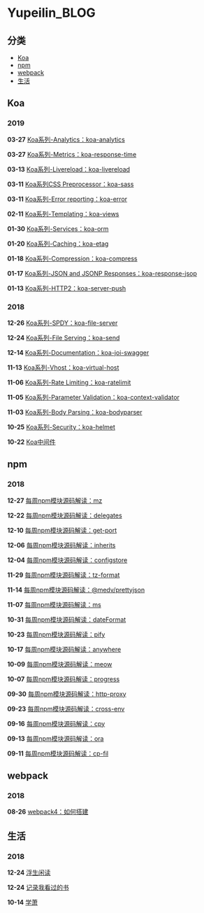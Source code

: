 # Yupeilin_BLOG

## 分类

- [Koa](#koa_doc)
- [npm](#npm_doc)
- [webpack](#webpack_doc)
- [生活](#life_doc)

## <a id="koa_doc"></a> Koa

### 2019

**03-27** [Koa系列-Analytics：koa-analytics](https://yupeilin123.github.io/2019/03/27/koa/koa-analytics/)

**03-27** [Koa系列-Metrics：koa-response-time](https://yupeilin123.github.io/2019/03/27/koa/koa-response-time/)

**03-13** [Koa系列-Livereload：koa-livereload](https://yupeilin123.github.io/2019/03/13/koa/koa-livereload/)

**03-11** [Koa系列CSS Preprocessor：koa-sass](https://yupeilin123.github.io/2019/03/11/koa/koa-sass/)

**03-11** [Koa系列-Error reporting：koa-error](https://yupeilin123.github.io/2019/03/11/koa/koa-error/)

**02-11** [Koa系列-Templating：koa-views](https://yupeilin123.github.io/2019/02/11/koa/koa-views/)

**01-30** [Koa系列-Services：koa-orm](https://yupeilin123.github.io/2019/01/30/koa/koa-orm/)

**01-20** [Koa系列-Caching：koa-etag](https://yupeilin123.github.io/2019/01/20/koa/koa-etag/)

**01-18** [Koa系列-Compression：koa-compress](https://yupeilin123.github.io/2019/01/18/koa/koa-compress/)

**01-17** [Koa系列-JSON and JSONP Responses：koa-response-jsop](https://yupeilin123.github.io/2019/01/17/koa/koa-response-jsop/)

**01-13** [Koa系列-HTTP2：koa-server-push](https://yupeilin123.github.io/2019/01/13/koa/koa-server-push/)

### 2018

**12-26** [Koa系列-SPDY：koa-file-server](https://yupeilin123.github.io/2018/12/26/koa/koa-file-server/)

**12-24** [Koa系列-File Serving：koa-send](https://yupeilin123.github.io/2018/12/24/koa/koa-send/)

**12-14** [Koa系列-Documentation：koa-joi-swagger](https://yupeilin123.github.io/2018/12/14/koa/koa-joi-swagger/)

**11-13** [Koa系列-Vhost：koa-virtual-host](https://yupeilin123.github.io/2018/11/13/koa/koa-virtual-host/)

**11-06** [Koa系列-Rate Limiting：koa-ratelimit](https://yupeilin123.github.io/2018/11/06/koa/koa-ratelimit/)

**11-05** [Koa系列-Parameter Validation：koa-context-validator](https://yupeilin123.github.io/2018/11/05/koa/koa-context-validator/)

**11-03** [Koa系列-Body Parsing：koa-bodyparser](https://yupeilin123.github.io/2018/11/03/koa/koa-bodyparser/)

**10-25** [Koa系列-Security：koa-helmet](https://yupeilin123.github.io/2018/10/25/koa/koa-helmet/)

**10-22** [Koa中间件](https://yupeilin123.github.io/2018/10/22/koa/koa-middleware/)

## <a id="npm_doc"></a> npm

### 2018

**12-27** [每周npm模块源码解读：mz](https://yupeilin123.github.io/2018/12/27/npm/mz/)

**12-22** [每周npm模块源码解读：delegates](https://yupeilin123.github.io/2018/12/22/npm/delegates/)

**12-10** [每周npm模块源码解读：get-port](https://yupeilin123.github.io/2018/12/10/npm/get-port/)

**12-06** [每周npm模块源码解读：inherits](https://yupeilin123.github.io/2018/12/06/npm/inherits/)

**12-04** [每周npm模块源码解读：configstore](https://yupeilin123.github.io/2018/12/04/npm/configstore/)

**11-29** [每周npm模块源码解读：tz-format](https://yupeilin123.github.io/2018/11/29/npm/tz-format/)

**11-14** [每周npm模块源码解读：@medv/prettyjson](https://yupeilin123.github.io/2018/11/14/npm/prettyjson/)

**11-07** [每周npm模块源码解读：ms](https://yupeilin123.github.io/2018/11/07/npm/ms/)

**10-31** [每周npm模块源码解读：dateFormat](https://yupeilin123.github.io/2018/10/31/npm/dateFormat/)

**10-23** [每周npm模块源码解读：pify](https://yupeilin123.github.io/2018/10/23/npm/pify/)

**10-17** [每周npm模块源码解读：anywhere](https://yupeilin123.github.io/2018/10/17/npm/anywhere/)

**10-09** [每周npm模块源码解读：meow](https://yupeilin123.github.io/2018/10/09/npm/meow/)

**10-07** [每周npm模块源码解读：progress](https://yupeilin123.github.io/2018/10/07/npm/progress/)

**09-30** [每周npm模块源码解读：http-proxy](https://yupeilin123.github.io/2018/09/30/npm/http-proxy/)

**09-23** [每周npm模块源码解读：cross-env](https://yupeilin123.github.io/2018/09/23/npm/cross-env/)

**09-16** [每周npm模块源码解读：cpy](https://yupeilin123.github.io/2018/09/16/npm/cpy/)

**09-13** [每周npm模块源码解读：ora](https://yupeilin123.github.io/2018/09/13/npm/ora/)

**09-11** [每周npm模块源码解读：cp-fil](https://yupeilin123.github.io/2018/09/11/npm/cp-file)


## <a id="webpack_doc"></a> webpack

### 2018

**08-26** [webpack4：如何搭建](https://yupeilin123.github.io/2018/08/26/webpack4-build/)

## <a id="life_doc"></a> 生活

### 2018

**12-24** [浮生闲读](https://yupeilin123.github.io/2018/12/24/book/%E6%B5%AE%E7%94%9F%E9%97%B2%E8%AF%BB/)

**12-24** [记录我看过的书](https://yupeilin123.github.io/2018/12/24/book/%E8%AE%B0%E5%BD%95%E6%88%91%E7%9C%8B%E8%BF%87%E7%9A%84%E4%B9%A6/)

**10-14** [学萧](https://yupeilin123.github.io/2018/10/14/life/%E5%AD%A6%E7%AE%AB/)